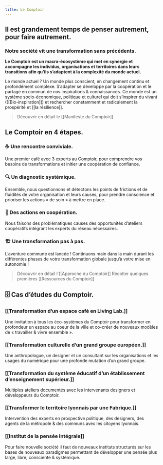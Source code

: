 ```yaml
---
title: Le Comptoir
---
```


## Il est grandement temps de penser autrement, pour faire autrement.
### Notre société vit une transformation sans précédents.

**Le Comptoir est un macro-écosystème qui met en synergie et accompagne les individus, organisations et territoires dans leurs transitions afin qu’ils s’adaptent à la complexité du monde actuel.**

Le monde actuel ? Un monde plus conscient, en changement continu et profondément complexe. S’adapter se développe par la coopération et le partage en commun de nos inspirations & connaissances. Ce monde est un système socio-économique, politique et culturel qui doit s’inspirer du vivant ([[Bio-inspiration]]) et rechercher constamment et radicalement la prospérité et [[la résilience]].

> Découvrir en détail le [[Manifeste du Comptoir]]

## Le Comptoir en 4 étapes.

### ☕ Une rencontre conviviale.

Une premier café avec 3 experts au Comptoir, pour comprendre vos besoins de transformations et initier une coopération de confiance.

### 🔍 Un diagnostic systémique.

Ensemble, nous questionnons et détectons les points de frictions et de fluidités de votre organisation et leurs causes, pour prendre conscience et prioriser les actions « de soin » à mettre en place.

### 🍟 Des actions en coopération.

Nous faisons des problématiques causes des opportunités d’ateliers coopératifs intégrant les experts du réseau nécessaires.

### 🏗️ Une transformation pas à pas.

L’aventure commune est lancée ! Continuons main dans la main durant les différentes phases de votre transformation globale jusqu’à votre mise en autonomie !

> Découvrir en détail l'[[Approche du Comptoir]]
> Récolter quelques premières [[Ressources du Comptoir]]

## 🗄️ Cas d’études du Comptoir.

### [[Transformation d’un espace café en Living Lab.]]
Une invitation à tous les éco-systèmes du Comptoir pour transformer en profondeur un espace au coeur de la ville et co-créer de nouveaux modèles de « travailler & vivre ensemble ».

### [[Transformation culturelle d’un grand groupe européen.]]
Une anthropologue, un designer et un consultant sur les organisations et les usages du numérique pour une profonde mutation d’un grand groupe.

### [[Transformation du système éducatif d’un établissement d’enseignement supérieur.]]
Multiples ateliers documentés avec les intervenants designers et développeurs du Comptoir.

### [[Transformer le territoire lyonnais par une Fabrique.]]
Intervention des experts en prospective politique, des designers, des agents de la métropole & des communs avec les citoyens lyonnais.

### [[Institut de la pensée intégrale]]
Pour faire nouvelle société il faut de nouveaux instituts structurés sur les bases de nouveaux paradigmes permettant de développer une pensée plus large, libre, consciente & systémique.



